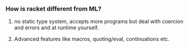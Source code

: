 
### How is racket different from ML?

1. no static type system, accepts more programs but deal with coercion and errors and at runtime yourself.

2. Advanced features like macros, quoting/eval, continuations etc.

